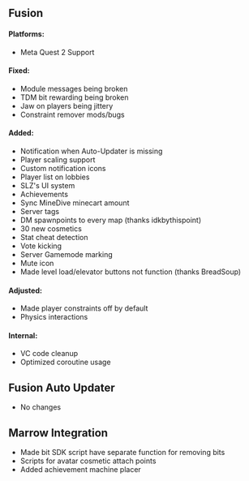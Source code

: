 ## **Fusion**
#### Platforms:
- Meta Quest 2 Support
#### Fixed:
- Module messages being broken
- TDM bit rewarding being broken
- Jaw on players being jittery
- Constraint remover mods/bugs
#### Added:
- Notification when Auto-Updater is missing
- Player scaling support
- Custom notification icons
- Player list on lobbies
- SLZ's UI system
- Achievements
- Sync MineDive minecart amount
- Server tags
- DM spawnpoints to every map (thanks idkbythispoint)
- 30 new cosmetics
- Stat cheat detection
- Vote kicking
- Server Gamemode marking
- Mute icon
- Made level load/elevator buttons not function (thanks BreadSoup)
#### Adjusted:
- Made player constraints off by default
- Physics interactions
#### Internal:
- VC code cleanup
- Optimized coroutine usage

## **Fusion Auto Updater**
- No changes

## **Marrow Integration**
- Made bit SDK script have separate function for removing bits
- Scripts for avatar cosmetic attach points
- Added achievement machine placer
